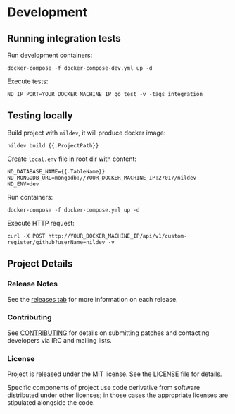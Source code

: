 # Development

## Running integration tests

Run development containers:
```
docker-compose -f docker-compose-dev.yml up -d
```

Execute tests:
```
ND_IP_PORT=YOUR_DOCKER_MACHINE_IP go test -v -tags integration
```

## Testing locally

Build project with `nildev`, it will produce docker image:
```
nildev build {{.ProjectPath}}
```

Create `local.env` file in root dir with content:
```
ND_DATABASE_NAME={{.TableName}}
ND_MONGODB_URL=mongodb://YOUR_DOCKER_MACHINE_IP:27017/nildev
ND_ENV=dev
```

Run containers:
```
docker-compose -f docker-compose.yml up -d
```

Execute HTTP request:
```
curl -X POST http://YOUR_DOCKER_MACHINE_IP/api/v1/custom-register/github?userName=nildev -v
```

## Project Details

### Release Notes

See the [releases tab](https://github.com/nildev/{{.ApiName}}/releases) for more information on each release.

### Contributing

See [CONTRIBUTING](CONTRIBUTING.md) for details on submitting patches and contacting developers via IRC and mailing lists.

### License

Project is released under the MIT license. See the [LICENSE](LICENSE) file for details.

Specific components of project use code derivative from software distributed under other licenses; in those cases the appropriate licenses are stipulated alongside the code.